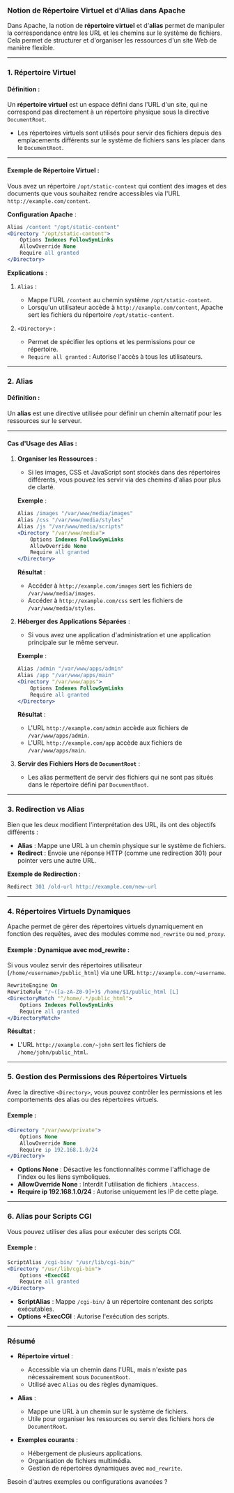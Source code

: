 ### **Notion de Répertoire Virtuel et d'Alias dans Apache**

Dans Apache, la notion de **répertoire virtuel** et d'**alias** permet de manipuler la correspondance entre les URL et les chemins sur le système de fichiers. Cela permet de structurer et d'organiser les ressources d'un site Web de manière flexible.

---

### **1. Répertoire Virtuel**
#### **Définition** :
Un **répertoire virtuel** est un espace défini dans l'URL d'un site, qui ne correspond pas directement à un répertoire physique sous la directive `DocumentRoot`.

- Les répertoires virtuels sont utilisés pour servir des fichiers depuis des emplacements différents sur le système de fichiers sans les placer dans le `DocumentRoot`.

---

#### **Exemple de Répertoire Virtuel** :

Vous avez un répertoire `/opt/static-content` qui contient des images et des documents que vous souhaitez rendre accessibles via l'URL `http://example.com/content`.

**Configuration Apache** :
```apache
Alias /content "/opt/static-content"
<Directory "/opt/static-content">
    Options Indexes FollowSymLinks
    AllowOverride None
    Require all granted
</Directory>
```

**Explications** :
1. `Alias` :
   - Mappe l'URL `/content` au chemin système `/opt/static-content`.
   - Lorsqu'un utilisateur accède à `http://example.com/content`, Apache sert les fichiers du répertoire `/opt/static-content`.

2. `<Directory>` :
   - Permet de spécifier les options et les permissions pour ce répertoire.
   - `Require all granted` : Autorise l'accès à tous les utilisateurs.

---

### **2. Alias**
#### **Définition** :
Un **alias** est une directive utilisée pour définir un chemin alternatif pour les ressources sur le serveur.

---

#### **Cas d'Usage des Alias** :

1. **Organiser les Ressources** :
   - Si les images, CSS et JavaScript sont stockés dans des répertoires différents, vous pouvez les servir via des chemins d'alias pour plus de clarté.

   **Exemple** :
   ```apache
   Alias /images "/var/www/media/images"
   Alias /css "/var/www/media/styles"
   Alias /js "/var/www/media/scripts"
   <Directory "/var/www/media">
       Options Indexes FollowSymLinks
       AllowOverride None
       Require all granted
   </Directory>
   ```

   **Résultat** :
   - Accéder à `http://example.com/images` sert les fichiers de `/var/www/media/images`.
   - Accéder à `http://example.com/css` sert les fichiers de `/var/www/media/styles`.

2. **Héberger des Applications Séparées** :
   - Si vous avez une application d'administration et une application principale sur le même serveur.

   **Exemple** :
   ```apache
   Alias /admin "/var/www/apps/admin"
   Alias /app "/var/www/apps/main"
   <Directory "/var/www/apps">
       Options Indexes FollowSymLinks
       Require all granted
   </Directory>
   ```

   **Résultat** :
   - L'URL `http://example.com/admin` accède aux fichiers de `/var/www/apps/admin`.
   - L'URL `http://example.com/app` accède aux fichiers de `/var/www/apps/main`.

3. **Servir des Fichiers Hors de `DocumentRoot`** :
   - Les alias permettent de servir des fichiers qui ne sont pas situés dans le répertoire défini par `DocumentRoot`.

---

### **3. Redirection vs Alias**
Bien que les deux modifient l'interprétation des URL, ils ont des objectifs différents :
- **Alias** : Mappe une URL à un chemin physique sur le système de fichiers.
- **Redirect** : Envoie une réponse HTTP (comme une redirection 301) pour pointer vers une autre URL.

**Exemple de Redirection** :
```apache
Redirect 301 /old-url http://example.com/new-url
```

---

### **4. Répertoires Virtuels Dynamiques**
Apache permet de gérer des répertoires virtuels dynamiquement en fonction des requêtes, avec des modules comme `mod_rewrite` ou `mod_proxy`.

#### **Exemple : Dynamique avec mod_rewrite** :
Si vous voulez servir des répertoires utilisateur (`/home/<username>/public_html`) via une URL `http://example.com/~username`.

```apache
RewriteEngine On
RewriteRule ^/~([a-zA-Z0-9]+)$ /home/$1/public_html [L]
<DirectoryMatch "^/home/.*/public_html">
    Options Indexes FollowSymLinks
    Require all granted
</DirectoryMatch>
```

**Résultat** :
- L'URL `http://example.com/~john` sert les fichiers de `/home/john/public_html`.

---

### **5. Gestion des Permissions des Répertoires Virtuels**
Avec la directive `<Directory>`, vous pouvez contrôler les permissions et les comportements des alias ou des répertoires virtuels.

#### **Exemple** :
```apache
<Directory "/var/www/private">
    Options None
    AllowOverride None
    Require ip 192.168.1.0/24
</Directory>
```

- **Options None** : Désactive les fonctionnalités comme l'affichage de l'index ou les liens symboliques.
- **AllowOverride None** : Interdit l'utilisation de fichiers `.htaccess`.
- **Require ip 192.168.1.0/24** : Autorise uniquement les IP de cette plage.

---

### **6. Alias pour Scripts CGI**
Vous pouvez utiliser des alias pour exécuter des scripts CGI.

#### **Exemple** :
```apache
ScriptAlias /cgi-bin/ "/usr/lib/cgi-bin/"
<Directory "/usr/lib/cgi-bin">
    Options +ExecCGI
    Require all granted
</Directory>
```

- **ScriptAlias** : Mappe `/cgi-bin/` à un répertoire contenant des scripts exécutables.
- **Options +ExecCGI** : Autorise l'exécution des scripts.

---

### **Résumé**
- **Répertoire virtuel** :
  - Accessible via un chemin dans l'URL, mais n'existe pas nécessairement sous `DocumentRoot`.
  - Utilisé avec `Alias` ou des règles dynamiques.

- **Alias** :
  - Mappe une URL à un chemin sur le système de fichiers.
  - Utile pour organiser les ressources ou servir des fichiers hors de `DocumentRoot`.

- **Exemples courants** :
  - Hébergement de plusieurs applications.
  - Organisation de fichiers multimédia.
  - Gestion de répertoires dynamiques avec `mod_rewrite`.

Besoin d'autres exemples ou configurations avancées ?